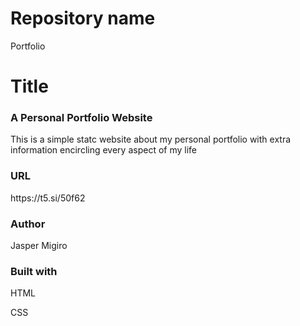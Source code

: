 <h1>Repository name</h1>
<p>Portfolio</p>

<h1>Title</h1>
<h3>A Personal Portfolio Website</h3>
<p>This is a simple statc website about my personal portfolio with extra information encircling every aspect of my life</p>

<h3>URL</h3>
<p>https://t5.si/50f62</p>

<h3>Author</h3>
<p>Jasper Migiro</p>

<h3>Built with</h3>
<p>HTML</p>
<p>CSS</p>
